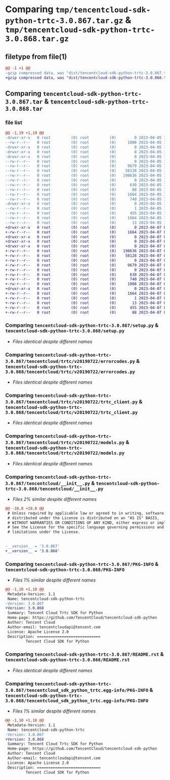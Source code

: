 # Comparing `tmp/tencentcloud-sdk-python-trtc-3.0.867.tar.gz` & `tmp/tencentcloud-sdk-python-trtc-3.0.868.tar.gz`

## filetype from file(1)

```diff
@@ -1 +1 @@
-gzip compressed data, was "dist/tencentcloud-sdk-python-trtc-3.0.867.tar", last modified: Wed Apr  5 16:59:11 2023, max compression
+gzip compressed data, was "dist/tencentcloud-sdk-python-trtc-3.0.868.tar", last modified: Fri Apr  7 01:04:03 2023, max compression
```

## Comparing `tencentcloud-sdk-python-trtc-3.0.867.tar` & `tencentcloud-sdk-python-trtc-3.0.868.tar`

### file list

```diff
@@ -1,19 +1,19 @@
-drwxr-xr-x   0 root         (0) root         (0)        0 2023-04-05 16:59:11.000000 tencentcloud-sdk-python-trtc-3.0.867/
--rw-r--r--   0 root         (0) root         (0)     1008 2023-04-05 16:59:11.000000 tencentcloud-sdk-python-trtc-3.0.867/setup.py
-drwxr-xr-x   0 root         (0) root         (0)        0 2023-04-05 16:59:11.000000 tencentcloud-sdk-python-trtc-3.0.867/tencentcloud/
-drwxr-xr-x   0 root         (0) root         (0)        0 2023-04-05 16:59:11.000000 tencentcloud-sdk-python-trtc-3.0.867/tencentcloud/trtc/
-drwxr-xr-x   0 root         (0) root         (0)        0 2023-04-05 16:59:11.000000 tencentcloud-sdk-python-trtc-3.0.867/tencentcloud/trtc/v20190722/
--rw-r--r--   0 root         (0) root         (0)        0 2023-04-05 16:59:11.000000 tencentcloud-sdk-python-trtc-3.0.867/tencentcloud/trtc/v20190722/__init__.py
--rw-r--r--   0 root         (0) root         (0)     9679 2023-04-05 16:59:11.000000 tencentcloud-sdk-python-trtc-3.0.867/tencentcloud/trtc/v20190722/errorcodes.py
--rw-r--r--   0 root         (0) root         (0)    58128 2023-04-05 16:59:11.000000 tencentcloud-sdk-python-trtc-3.0.867/tencentcloud/trtc/v20190722/trtc_client.py
--rw-r--r--   0 root         (0) root         (0)   198636 2023-04-05 16:59:11.000000 tencentcloud-sdk-python-trtc-3.0.867/tencentcloud/trtc/v20190722/models.py
--rw-r--r--   0 root         (0) root         (0)        0 2023-04-05 16:59:11.000000 tencentcloud-sdk-python-trtc-3.0.867/tencentcloud/trtc/__init__.py
--rw-r--r--   0 root         (0) root         (0)      630 2023-04-05 16:59:11.000000 tencentcloud-sdk-python-trtc-3.0.867/tencentcloud/__init__.py
--rw-r--r--   0 root         (0) root         (0)       88 2023-04-05 16:59:11.000000 tencentcloud-sdk-python-trtc-3.0.867/setup.cfg
--rw-r--r--   0 root         (0) root         (0)     1664 2023-04-05 16:59:11.000000 tencentcloud-sdk-python-trtc-3.0.867/PKG-INFO
--rw-r--r--   0 root         (0) root         (0)      740 2023-04-05 16:59:11.000000 tencentcloud-sdk-python-trtc-3.0.867/README.rst
-drwxr-xr-x   0 root         (0) root         (0)        0 2023-04-05 16:59:11.000000 tencentcloud-sdk-python-trtc-3.0.867/tencentcloud_sdk_python_trtc.egg-info/
--rw-r--r--   0 root         (0) root         (0)        1 2023-04-05 16:59:11.000000 tencentcloud-sdk-python-trtc-3.0.867/tencentcloud_sdk_python_trtc.egg-info/dependency_links.txt
--rw-r--r--   0 root         (0) root         (0)      455 2023-04-05 16:59:11.000000 tencentcloud-sdk-python-trtc-3.0.867/tencentcloud_sdk_python_trtc.egg-info/SOURCES.txt
--rw-r--r--   0 root         (0) root         (0)     1664 2023-04-05 16:59:11.000000 tencentcloud-sdk-python-trtc-3.0.867/tencentcloud_sdk_python_trtc.egg-info/PKG-INFO
--rw-r--r--   0 root         (0) root         (0)       13 2023-04-05 16:59:11.000000 tencentcloud-sdk-python-trtc-3.0.867/tencentcloud_sdk_python_trtc.egg-info/top_level.txt
+drwxr-xr-x   0 root         (0) root         (0)        0 2023-04-07 01:04:03.000000 tencentcloud-sdk-python-trtc-3.0.868/
+-rw-r--r--   0 root         (0) root         (0)     1664 2023-04-07 01:04:03.000000 tencentcloud-sdk-python-trtc-3.0.868/PKG-INFO
+drwxr-xr-x   0 root         (0) root         (0)        0 2023-04-07 01:04:03.000000 tencentcloud-sdk-python-trtc-3.0.868/tencentcloud/
+drwxr-xr-x   0 root         (0) root         (0)        0 2023-04-07 01:04:03.000000 tencentcloud-sdk-python-trtc-3.0.868/tencentcloud/trtc/
+drwxr-xr-x   0 root         (0) root         (0)        0 2023-04-07 01:04:03.000000 tencentcloud-sdk-python-trtc-3.0.868/tencentcloud/trtc/v20190722/
+-rw-r--r--   0 root         (0) root         (0)   198636 2023-04-07 01:04:03.000000 tencentcloud-sdk-python-trtc-3.0.868/tencentcloud/trtc/v20190722/models.py
+-rw-r--r--   0 root         (0) root         (0)    58128 2023-04-07 01:04:03.000000 tencentcloud-sdk-python-trtc-3.0.868/tencentcloud/trtc/v20190722/trtc_client.py
+-rw-r--r--   0 root         (0) root         (0)        0 2023-04-07 01:04:03.000000 tencentcloud-sdk-python-trtc-3.0.868/tencentcloud/trtc/v20190722/__init__.py
+-rw-r--r--   0 root         (0) root         (0)     9679 2023-04-07 01:04:03.000000 tencentcloud-sdk-python-trtc-3.0.868/tencentcloud/trtc/v20190722/errorcodes.py
+-rw-r--r--   0 root         (0) root         (0)        0 2023-04-07 01:04:03.000000 tencentcloud-sdk-python-trtc-3.0.868/tencentcloud/trtc/__init__.py
+-rw-r--r--   0 root         (0) root         (0)      630 2023-04-07 01:04:03.000000 tencentcloud-sdk-python-trtc-3.0.868/tencentcloud/__init__.py
+-rw-r--r--   0 root         (0) root         (0)      740 2023-04-07 01:04:03.000000 tencentcloud-sdk-python-trtc-3.0.868/README.rst
+-rw-r--r--   0 root         (0) root         (0)     1008 2023-04-07 01:04:03.000000 tencentcloud-sdk-python-trtc-3.0.868/setup.py
+drwxr-xr-x   0 root         (0) root         (0)        0 2023-04-07 01:04:03.000000 tencentcloud-sdk-python-trtc-3.0.868/tencentcloud_sdk_python_trtc.egg-info/
+-rw-r--r--   0 root         (0) root         (0)     1664 2023-04-07 01:04:03.000000 tencentcloud-sdk-python-trtc-3.0.868/tencentcloud_sdk_python_trtc.egg-info/PKG-INFO
+-rw-r--r--   0 root         (0) root         (0)        1 2023-04-07 01:04:03.000000 tencentcloud-sdk-python-trtc-3.0.868/tencentcloud_sdk_python_trtc.egg-info/dependency_links.txt
+-rw-r--r--   0 root         (0) root         (0)       13 2023-04-07 01:04:03.000000 tencentcloud-sdk-python-trtc-3.0.868/tencentcloud_sdk_python_trtc.egg-info/top_level.txt
+-rw-r--r--   0 root         (0) root         (0)      455 2023-04-07 01:04:03.000000 tencentcloud-sdk-python-trtc-3.0.868/tencentcloud_sdk_python_trtc.egg-info/SOURCES.txt
+-rw-r--r--   0 root         (0) root         (0)       88 2023-04-07 01:04:03.000000 tencentcloud-sdk-python-trtc-3.0.868/setup.cfg
```

### Comparing `tencentcloud-sdk-python-trtc-3.0.867/setup.py` & `tencentcloud-sdk-python-trtc-3.0.868/setup.py`

 * *Files identical despite different names*

### Comparing `tencentcloud-sdk-python-trtc-3.0.867/tencentcloud/trtc/v20190722/errorcodes.py` & `tencentcloud-sdk-python-trtc-3.0.868/tencentcloud/trtc/v20190722/errorcodes.py`

 * *Files identical despite different names*

### Comparing `tencentcloud-sdk-python-trtc-3.0.867/tencentcloud/trtc/v20190722/trtc_client.py` & `tencentcloud-sdk-python-trtc-3.0.868/tencentcloud/trtc/v20190722/trtc_client.py`

 * *Files identical despite different names*

### Comparing `tencentcloud-sdk-python-trtc-3.0.867/tencentcloud/trtc/v20190722/models.py` & `tencentcloud-sdk-python-trtc-3.0.868/tencentcloud/trtc/v20190722/models.py`

 * *Files identical despite different names*

### Comparing `tencentcloud-sdk-python-trtc-3.0.867/tencentcloud/__init__.py` & `tencentcloud-sdk-python-trtc-3.0.868/tencentcloud/__init__.py`

 * *Files 2% similar despite different names*

```diff
@@ -10,8 +10,8 @@
 # Unless required by applicable law or agreed to in writing, software
 # distributed under the License is distributed on an "AS IS" BASIS,
 # WITHOUT WARRANTIES OR CONDITIONS OF ANY KIND, either express or implied.
 # See the License for the specific language governing permissions and
 # limitations under the License.
 
 
-__version__ = '3.0.867'
+__version__ = '3.0.868'
```

### Comparing `tencentcloud-sdk-python-trtc-3.0.867/PKG-INFO` & `tencentcloud-sdk-python-trtc-3.0.868/PKG-INFO`

 * *Files 1% similar despite different names*

```diff
@@ -1,10 +1,10 @@
 Metadata-Version: 1.1
 Name: tencentcloud-sdk-python-trtc
-Version: 3.0.867
+Version: 3.0.868
 Summary: Tencent Cloud Trtc SDK for Python
 Home-page: https://github.com/TencentCloud/tencentcloud-sdk-python
 Author: Tencent Cloud
 Author-email: tencentcloudapi@tencent.com
 License: Apache License 2.0
 Description: ============================
         Tencent Cloud SDK for Python
```

### Comparing `tencentcloud-sdk-python-trtc-3.0.867/README.rst` & `tencentcloud-sdk-python-trtc-3.0.868/README.rst`

 * *Files identical despite different names*

### Comparing `tencentcloud-sdk-python-trtc-3.0.867/tencentcloud_sdk_python_trtc.egg-info/PKG-INFO` & `tencentcloud-sdk-python-trtc-3.0.868/tencentcloud_sdk_python_trtc.egg-info/PKG-INFO`

 * *Files 1% similar despite different names*

```diff
@@ -1,10 +1,10 @@
 Metadata-Version: 1.1
 Name: tencentcloud-sdk-python-trtc
-Version: 3.0.867
+Version: 3.0.868
 Summary: Tencent Cloud Trtc SDK for Python
 Home-page: https://github.com/TencentCloud/tencentcloud-sdk-python
 Author: Tencent Cloud
 Author-email: tencentcloudapi@tencent.com
 License: Apache License 2.0
 Description: ============================
         Tencent Cloud SDK for Python
```

